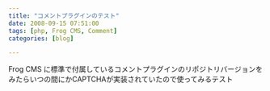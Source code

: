 ```yaml
---
title: "コメントプラグインのテスト"
date: 2008-09-15 07:51:00
tags: [php, Frog CMS, Comment]
categories: [blog]

---
```


Frog CMS に標準で付属しているコメントプラグインのリポジトリバージョンをみたらいつの間にかCAPTCHAが実装されていたので使ってみるテスト